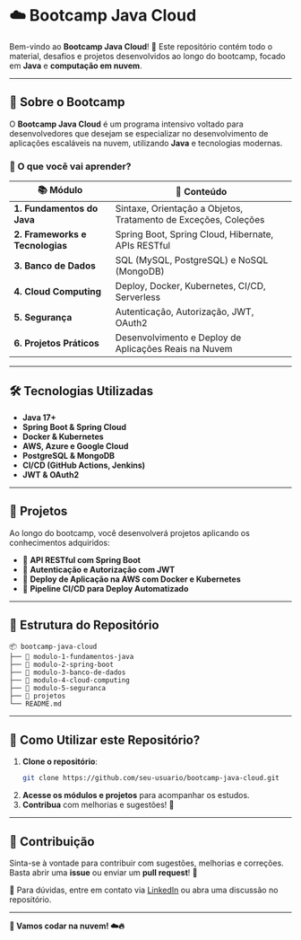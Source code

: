 # ☁️ Bootcamp Java Cloud

Bem-vindo ao **Bootcamp Java Cloud**! 🚀 Este repositório contém todo o material, desafios e projetos desenvolvidos ao longo do bootcamp, focado em **Java** e **computação em nuvem**.

---

## 📌 Sobre o Bootcamp

O **Bootcamp Java Cloud** é um programa intensivo voltado para desenvolvedores que desejam se especializar no desenvolvimento de aplicações escaláveis na nuvem, utilizando **Java** e tecnologias modernas.

### 🎯 O que você vai aprender?

| 📚 Módulo | 📝 Conteúdo |
|-----------|------------|
| **1. Fundamentos do Java** | Sintaxe, Orientação a Objetos, Tratamento de Exceções, Coleções |
| **2. Frameworks e Tecnologias** | Spring Boot, Spring Cloud, Hibernate, APIs RESTful |
| **3. Banco de Dados** | SQL (MySQL, PostgreSQL) e NoSQL (MongoDB) |
| **4. Cloud Computing** | Deploy, Docker, Kubernetes, CI/CD, Serverless |
| **5. Segurança** | Autenticação, Autorização, JWT, OAuth2 |
| **6. Projetos Práticos** | Desenvolvimento e Deploy de Aplicações Reais na Nuvem |

---

## 🛠 Tecnologias Utilizadas

- **Java 17+**
- **Spring Boot & Spring Cloud**
- **Docker & Kubernetes**
- **AWS, Azure e Google Cloud**
- **PostgreSQL & MongoDB**
- **CI/CD (GitHub Actions, Jenkins)**
- **JWT & OAuth2**

---

## 🚀 Projetos

Ao longo do bootcamp, você desenvolverá projetos aplicando os conhecimentos adquiridos:

- 📌 **API RESTful com Spring Boot**
- 📌 **Autenticação e Autorização com JWT**
- 📌 **Deploy de Aplicação na AWS com Docker e Kubernetes**
- 📌 **Pipeline CI/CD para Deploy Automatizado**

---

## 📂 Estrutura do Repositório

```
📦 bootcamp-java-cloud
├── 📁 modulo-1-fundamentos-java
├── 📁 modulo-2-spring-boot
├── 📁 modulo-3-banco-de-dados
├── 📁 modulo-4-cloud-computing
├── 📁 modulo-5-seguranca
├── 📁 projetos
└── README.md
```

---

## 📖 Como Utilizar este Repositório?

1. **Clone o repositório**:
   ```bash
   git clone https://github.com/seu-usuario/bootcamp-java-cloud.git
   ```
2. **Acesse os módulos e projetos** para acompanhar os estudos.
3. **Contribua** com melhorias e sugestões! 🚀

---

## 🤝 Contribuição

Sinta-se à vontade para contribuir com sugestões, melhorias e correções. Basta abrir uma **issue** ou enviar um **pull request**! 🎉

📩 Para dúvidas, entre em contato via [LinkedIn](https://www.linkedin.com/) ou abra uma discussão no repositório.

---

**🚀 Vamos codar na nuvem! ☁️🔥**
